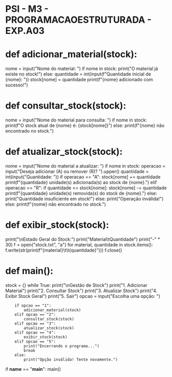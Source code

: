 <h1> PSI - M3 - PROGRAMACAOESTRUTURADA - EXP.A03 </h1>
<h1>def adicionar_material(stock): </h1>
    nome = input("Nome do material: ")
    if nome in stock:
        print("O material já existe no stock!")
    else:
        quantidade = int(input(f"Quantidade inicial de {nome}: "))
        stock[nome] = quantidade
        print(f"{nome} adicionado com sucesso!")
<h1> def consultar_stock(stock): </h1> 
    nome = input("Nome do material para consulta: ")
    if nome in stock:
        print(f"O stock atual de {nome} é: {stock[nome]}")
    else:
        print(f"{nome} não encontrado no stock.")
<h1>def atualizar_stock(stock): </h1>
    nome = input("Nome do material a atualizar: ")
    if nome in stock:
        operacao = input("Deseja adicionar (A) ou remover (R)? ").upper()
        quantidade = int(input("Quantidade: "))
        if operacao == "A":
            stock[nome] += quantidade
            print(f"{quantidade} unidade(s) adicionada(s) ao stock de {nome}.")
        elif operacao == "R":
            if quantidade <= stock[nome]:
                stock[nome] -= quantidade
                print(f"{quantidade} unidade(s) removida(s) do stock de {nome}.")
            else:
                print("Quantidade insuficiente em stock!")
        else:
            print("Operação inválida!")
    else:
        print(f"{nome} não encontrado no stock.")
<h1> def exibir_stock(stock): </h1>
    print("\nEstado Geral do Stock:")
    print("Material\tQuantidade")
    print("-" * 30)
    f = open("stock.txt", "a")
    for material, quantidade in stock.items():
        f.write(str(print(f"{material}\t\t{quantidade}")))
        f.close()  
<h1>def main(): </h1>
    stock = {}
    while True:
        print("\nGestão de Stock")
        print("1. Adicionar Material")
        print("2. Consultar Stock")
        print("3. Atualizar Stock")
        print("4. Exibir Stock Geral")
        print("5. Sair")
        opcao = input("Escolha uma opção: ")

        if opcao == "1":
            adicionar_material(stock)
        elif opcao == "2":
            consultar_stock(stock)
        elif opcao == "3":
            atualizar_stock(stock)
        elif opcao == "4":
            exibir_stock(stock)
        elif opcao == "5":
            print("Encerrando o programa...")
            break
        else:
            print("Opção inválida! Tente novamente.")

if __name__ == "__main__":
    main()
